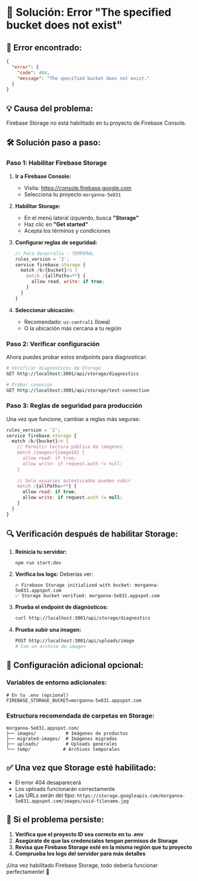 # 🔧 Solución: Error "The specified bucket does not exist"

## 🚨 **Error encontrado:**
```json
{
  "error": {
    "code": 404,
    "message": "The specified bucket does not exist."
  }
}
```

## 💡 **Causa del problema:**
Firebase Storage no está habilitado en tu proyecto de Firebase Console.

## 🛠️ **Solución paso a paso:**

### **Paso 1: Habilitar Firebase Storage**

1. **Ir a Firebase Console:**
   - Visita: https://console.firebase.google.com
   - Selecciona tu proyecto `morganna-5e831`

2. **Habilitar Storage:**
   - En el menú lateral izquierdo, busca **"Storage"**
   - Haz clic en **"Get started"**
   - Acepta los términos y condiciones

3. **Configurar reglas de seguridad:**
   ```javascript
   // Para desarrollo - TEMPORAL
   rules_version = '2';
   service firebase.storage {
     match /b/{bucket}/o {
       match /{allPaths=**} {
         allow read, write: if true;
       }
     }
   }
   ```
   
4. **Seleccionar ubicación:**
   - Recomendado: `us-central1` (Iowa)
   - O la ubicación más cercana a tu región

### **Paso 2: Verificar configuración**

Ahora puedes probar estos endpoints para diagnosticar:

```bash
# Verificar diagnósticos de Storage
GET http://localhost:3001/api/storage/diagnostics

# Probar conexión
GET http://localhost:3001/api/storage/test-connection
```

### **Paso 3: Reglas de seguridad para producción**

Una vez que funcione, cambiar a reglas más seguras:

```javascript
rules_version = '2';
service firebase.storage {
  match /b/{bucket}/o {
    // Permitir lectura pública de imágenes
    match /images/{imageId} {
      allow read: if true;
      allow write: if request.auth != null;
    }
    
    // Solo usuarios autenticados pueden subir
    match /{allPaths=**} {
      allow read: if true;
      allow write: if request.auth != null;
    }
  }
}
```

## 🔍 **Verificación después de habilitar Storage:**

1. **Reinicia tu servidor:**
   ```bash
   npm run start:dev
   ```

2. **Verifica los logs:**
   Deberías ver:
   ```
   🔥 Firebase Storage initialized with bucket: morganna-5e831.appspot.com
   ✅ Storage bucket verified: morganna-5e831.appspot.com
   ```

3. **Prueba el endpoint de diagnósticos:**
   ```bash
   curl http://localhost:3001/api/storage/diagnostics
   ```

4. **Prueba subir una imagen:**
   ```bash
   POST http://localhost:3001/api/uploads/image
   # Con un archivo de imagen
   ```

## 🎯 **Configuración adicional opcional:**

### **Variables de entorno adicionales:**
```env
# En tu .env (opcional)
FIREBASE_STORAGE_BUCKET=morganna-5e831.appspot.com
```

### **Estructura recomendada de carpetas en Storage:**
```
morganna-5e831.appspot.com/
├── images/           # Imágenes de productos
├── migrated-images/  # Imágenes migradas
├── uploads/          # Uploads generales
└── temp/            # Archivos temporales
```

## ✅ **Una vez que Storage esté habilitado:**

- El error 404 desaparecerá
- Los uploads funcionarán correctamente
- Las URLs serán del tipo: `https://storage.googleapis.com/morganna-5e831.appspot.com/images/uuid-filename.jpg`

## 🚨 **Si el problema persiste:**

1. **Verifica que el proyecto ID sea correcto en tu .env**
2. **Asegúrate de que las credenciales tengan permisos de Storage**
3. **Revisa que Firebase Storage esté en la misma región que tu proyecto**
4. **Comprueba los logs del servidor para más detalles**

¡Una vez habilitado Firebase Storage, todo debería funcionar perfectamente! 🎉